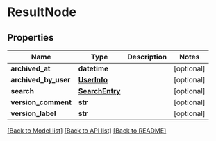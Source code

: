 # ResultNode

## Properties
Name | Type | Description | Notes
------------ | ------------- | ------------- | -------------
**archived_at** | **datetime** |  | [optional] 
**archived_by_user** | [**UserInfo**](UserInfo.md) |  | [optional] 
**search** | [**SearchEntry**](SearchEntry.md) |  | [optional] 
**version_comment** | **str** |  | [optional] 
**version_label** | **str** |  | [optional] 

[[Back to Model list]](../README.md#documentation-for-models) [[Back to API list]](../README.md#documentation-for-api-endpoints) [[Back to README]](../README.md)

